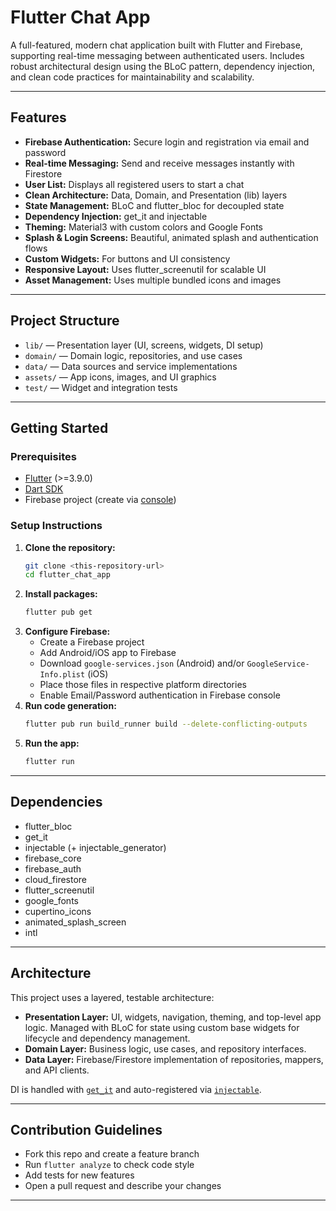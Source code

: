 # Flutter Chat App

A full-featured, modern chat application built with Flutter and Firebase, supporting real-time
messaging between authenticated users. Includes robust architectural design using the BLoC pattern,
dependency injection, and clean code practices for maintainability and scalability.

---

## Features

- **Firebase Authentication:** Secure login and registration via email and password
- **Real-time Messaging:** Send and receive messages instantly with Firestore
- **User List:** Displays all registered users to start a chat
- **Clean Architecture:** Data, Domain, and Presentation (lib) layers
- **State Management:** BLoC and flutter_bloc for decoupled state
- **Dependency Injection:** get_it and injectable
- **Theming:** Material3 with custom colors and Google Fonts
- **Splash & Login Screens:** Beautiful, animated splash and authentication flows
- **Custom Widgets:** For buttons and UI consistency
- **Responsive Layout:** Uses flutter_screenutil for scalable UI
- **Asset Management:** Uses multiple bundled icons and images

---

## Project Structure

- `lib/` — Presentation layer (UI, screens, widgets, DI setup)
- `domain/` — Domain logic, repositories, and use cases
- `data/` — Data sources and service implementations
- `assets/` — App icons, images, and UI graphics
- `test/` — Widget and integration tests

---

## Getting Started

### Prerequisites

- [Flutter](https://flutter.dev/docs/get-started/install) (>=3.9.0)
- [Dart SDK](https://dart.dev/get-dart)
- Firebase project (create via [console](https://console.firebase.google.com/))

### Setup Instructions

1. **Clone the repository:**
   ```bash
   git clone <this-repository-url>
   cd flutter_chat_app
   ```
2. **Install packages:**
   ```bash
   flutter pub get
   ```
3. **Configure Firebase:**
    - Create a Firebase project
    - Add Android/iOS app to Firebase
    - Download `google-services.json` (Android) and/or `GoogleService-Info.plist` (iOS)
    - Place those files in respective platform directories
    - Enable Email/Password authentication in Firebase console
4. **Run code generation:**
   ```bash
   flutter pub run build_runner build --delete-conflicting-outputs
   ```
5. **Run the app:**
   ```bash
   flutter run
   ```

---

## Dependencies

- flutter_bloc
- get_it
- injectable (+ injectable_generator)
- firebase_core
- firebase_auth
- cloud_firestore
- flutter_screenutil
- google_fonts
- cupertino_icons
- animated_splash_screen
- intl

---

## Architecture

This project uses a layered, testable architecture:

- **Presentation Layer:** UI, widgets, navigation, theming, and top-level app logic. Managed with
  BLoC for state using custom base widgets for lifecycle and dependency management.
- **Domain Layer:** Business logic, use cases, and repository interfaces.
- **Data Layer:** Firebase/Firestore implementation of repositories, mappers, and API clients.

DI is handled with [`get_it`](https://pub.dev/packages/get_it) and auto-registered via [
`injectable`](https://pub.dev/packages/injectable).

---

## Contribution Guidelines

- Fork this repo and create a feature branch
- Run `flutter analyze` to check code style
- Add tests for new features
- Open a pull request and describe your changes

---
